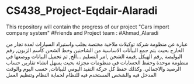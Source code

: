 # CS438_Project-Eqdair-Alaradi
 This repository will contain the progress of our project "Cars import company system"
#Friends and Project team :
#Ahmad_Alaradi


عبارة عن منظومة شركة توكيلات ملاحية مختصة بجلب واستيراد السيارات لعدة تجار من الخارج بحيث يتم جمع البيانات الاساسية من الشاحنين وخط الشحن كأسم الزبون, رقم البوليصة ,رقم الهيكل ,قيمة الشحن ,امر التسليم ...الخ, ثم تحميل البيانات ووضعها في منظومة موحدة وحفظ الحسابات في منظومات مجزئة بحيث يسهل انشاء تقارير, حساب الرصيد والاجمالي.
وكذلك حفظ كل حركة التقيد اليومي للبيانات, حسب اليوم والوقت المدخل فيه والشخص المستخدم فيه للنظام لحماية النظام وتنظيم العمل


